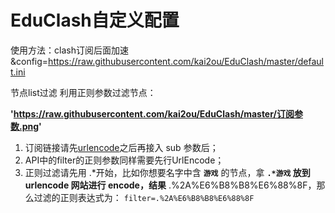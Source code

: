 # EduClash自定义配置
使用方法：clash订阅后面加速  &config=https://raw.githubusercontent.com/kai2ou/EduClash/master/default.ini

节点list过滤  利用正则参数过滤节点：

**'https://raw.githubusercontent.com/kai2ou/EduClash/master/订阅参数.png'**
1. 订阅链接请先[urlencode](https://www.urlencoder.org/)之后再接入 sub 参数后；
2. API中的filter的正则参数同样需要先行UrlEncode；
3. 正则过滤请先用 .*开始，比如你想要名字中含 **`游戏`** 的节点，拿 **`.*游戏` 放到 urlencode 网站进行 encode，结果** .%2A%E6%B8%B8%E6%88%8F，那么过滤的正则表达式为：
`filter=.%2A%E6%B8%B8%E6%88%8F`
